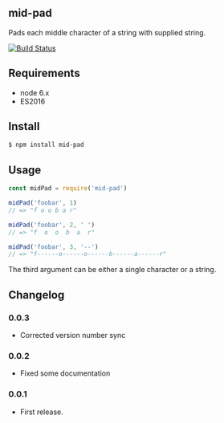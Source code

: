 ## mid-pad

Pads each middle character of a string with supplied string.

[![Build Status][travis-image]][travis-url]

## Requirements

- node 6.x
- ES2016

## Install

```bash
$ npm install mid-pad
```

## Usage

```js
const midPad = require('mid-pad')

midPad('foobar', 1)
// => "f o o b a r"

midPad('foobar', 2, ' ')
// => "f  o  o  b  a  r"

midPad('foobar', 3, '--')
// => "f------o------o------b------a------r"
```

The third argument can be either a single character or a string.

## Changelog

### 0.0.3

- Corrected version number sync

### 0.0.2

- Fixed some documentation

### 0.0.1

- First release.

[travis-image]: https://travis-ci.org/aalaap/mid-pad.svg?branch=master
[travis-url]: https://travis-ci.org/aalaap/mid-pad
